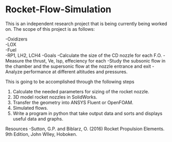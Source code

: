 # Rocket-Flow-Simulation

This is an independent research project that is being currently being worked on.
The scope of this project is as follows:

-Oxidizers <br />
  -LOX <br />
-Fuel <br />
  -RP1, LH2, LCH4
-Goals
  -Calculate the size of the CD nozzle for each F.O.
  -Measure the thrust, Ve, Isp, effeciency for each
  -Study the subsonic flow in the chamber and the supersonic flow at the nozzle entrance and exit
  -Analyze performance at different altitudes and pressures.

This is going to be accomplished through the following steps
1. Calculate the needed parameters for sizing of the rocket nozzle.
2. 3D model rocket nozzles in SolidWorks.
3. Transfer the geometry into ANSYS Fluent or OpenFOAM.
4. Simulated flows.
5. Write a program in python that take output data and sorts and displays useful data and graphs.

Resources
-Sutton, G.P. and Biblarz, O. (2016) Rocket Propulsion Elements. 9th Edition, John WIley, Hoboken.

